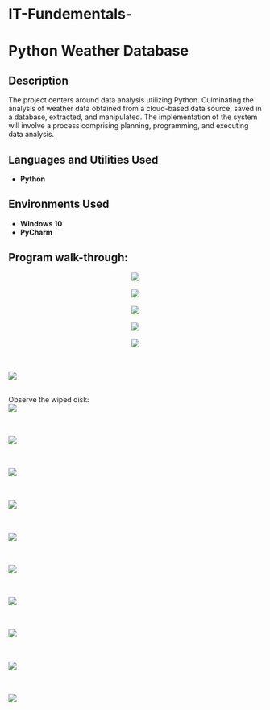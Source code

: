 # IT-Fundementals-

<h1>Python Weather Database</h1>


<h2>Description</h2>
The project centers around data analysis utilizing Python. Culminating the analysis of weather data obtained from a cloud-based data source, saved in a database, extracted, and manipulated. The implementation of the system will involve a process comprising planning, programming, and executing data analysis.
<br />


<h2>Languages and Utilities Used</h2>

- <b>Python</b> 


<h2>Environments Used </h2>

- <b>Windows 10</b> 
- <b>PyCharm</b> 

<h2>Program walk-through:</h2>

<p align="center">

<img src="https://github.com/Radel024/IT-Fundementals-/assets/137848295/2b6e3104-6845-448f-8cb1-2becd26aae66"/>
<br />
<br />
 

<img src="https://github.com/Radel024/IT-Fundementals-/assets/137848295/ecef99d5-bd28-4fe4-8158-83f6e5107e58"/>
<br />
<br />


<img src="https://github.com/Radel024/IT-Fundementals-/assets/137848295/7547aa72-5a73-4a03-bf12-c7329d0815a1"/>
<br />
<br />


<img src="https://github.com/Radel024/IT-Fundementals-/assets/137848295/60a9b098-b16a-4b4a-8a18-0c789dce018b"/>
<br />
<br />


<img src="https://github.com/Radel024/IT-Fundementals-/assets/137848295/de884ac4-9c43-420b-940f-e8c9719f68b3"/>
<br />
<br />

<br/><img src="https://github.com/Radel024/IT-Fundementals-/assets/137848295/24837b3c-31e4-4116-a341-2eb82f4f551a"/>
<br />
<br />

Observe the wiped disk: 
<br/><img src="https://github.com/Radel024/IT-Fundementals-/assets/137848295/3a990a99-04eb-44a1-84bc-18cc02b3132b"/>
<br/>
<br/>


<br/><img src="https://github.com/Radel024/IT-Fundementals-/assets/137848295/ccd57826-0c58-4e82-8b4b-fc683b7f3d95"/>
<br/>
<br/>



<br/><img src="https://github.com/Radel024/IT-Fundementals-/assets/137848295/8c046fc7-d893-439c-9e0a-0cd5b8da04ed"/>
<br/>
<br/>


<br/><img src="https://github.com/Radel024/IT-Fundementals-/assets/137848295/331cc00d-d537-49d6-abbc-aac3f2e2e21b"/>
<br/>
<br/>


<br/><img src="https://github.com/Radel024/IT-Fundementals-/assets/137848295/bae749ac-c19d-4b64-9399-ff0c7bea4385"/>
<br/>
<br/>

<br/><img src="https://github.com/Radel024/IT-Fundementals-/assets/137848295/4a312cf9-d609-4672-9e72-8480aba0802f"/>
<br/>
<br/>

<br/><img src="https://github.com/Radel024/IT-Fundementals-/assets/137848295/e99aa0a5-8c80-451f-bb0c-2cb6cca13450"/>
<br/>
<br/>

<br/><img src="https://github.com/Radel024/IT-Fundementals-/assets/137848295/07535d08-4a5b-438f-983a-447cb5bd2f90"/>
<br/>
<br/>

<br/><img src="https://github.com/Radel024/IT-Fundementals-/assets/137848295/959521cd-74a0-4092-8aa7-a2933fcc9ba8"/>
<br/>
<br/>

<br/><img src="https://github.com/Radel024/IT-Fundementals-/assets/137848295/532076b9-1563-4276-950b-8811b0cbbb73"/>
<br/>
<br/>

<!--
 ```diff
- text in red
+ text in green
! text in orange
# text in gray
@@ text in purple (and bold)@@
```
--!>
